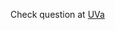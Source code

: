 Check question at [UVa](https://uva.onlinejudge.org/index.php?option=com_onlinejudge&Itemid=8&page=show_problem&problem=2349)
